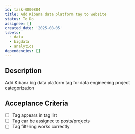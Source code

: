 ```yaml
---
id: task-0000884
title: Add Kibana data platform tag to website
status: To Do
assignee: []
created_date: '2025-08-05'
labels:
  - data
  - bigdata
  - analytics
dependencies: []
---
```


## Description

Add Kibana big data platform tag for data engineering project categorization

## Acceptance Criteria

- [ ] Tag appears in tag list
- [ ] Tag can be assigned to posts/projects
- [ ] Tag filtering works correctly
